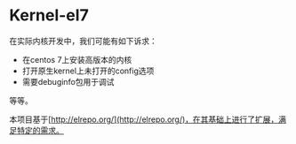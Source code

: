 # Kernel-el7

在实际内核开发中，我们可能有如下诉求：

- 在centos 7上安装高版本的内核
- 打开原生kernel上未打开的config选项
- 需要debuginfo包用于调试

等等。

本项目基于[http://elrepo.org/](http://elrepo.org/)，在其基础上进行了扩展，满足特定的需求。


